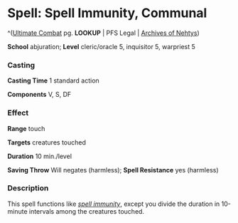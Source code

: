 # Spell: Spell Immunity, Communal

^([Ultimate Combat][ss-communal-spell-immunity] pg. **LOOKUP** | PFS Legal | [Archives of Nehtys][sn-communal-spell-immunity])

**School** abjuration; **Level** cleric/oracle 5, inquisitor 5, warpriest 5

### Casting

**Casting Time** 1 standard action  

**Components** V, S, DF

### Effect

**Range** touch  

**Targets** creatures touched  

**Duration** 10 min./level  

**Saving Throw** Will negates (harmless); **Spell Resistance** yes (harmless)

### Description

This spell functions like _[spell immunity]_, except you divide the duration in 10-minute intervals among the creatures touched.

[ss-communal-spell-immunity]: http://paizo.com/pathfinderRPG/v57
[sn-communal-spell-immunity]: http://www.archivesofnethys.com/SpellDisplay.aspx?ItemName=Spell%20Immunity%2C%20Communal
[spell immunity]: http://www.archivesofnethys.com/SpellDisplay.aspx?ItemName=spell%20immunity